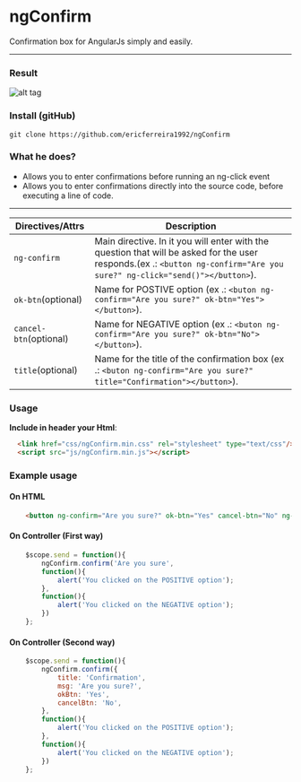 # ngConfirm
Confirmation box for AngularJs simply and easily.

---

### Result
![alt tag](https://s27.postimg.org/6li016643/confirm.jpg)

### Install (gitHub)
```
git clone https://github.com/ericferreira1992/ngConfirm
```
### What he does?
* Allows you to enter confirmations before running an ng-click event
* Allows you to enter confirmations directly into the source code, before executing a line of code.

---

Directives/Attrs		| Description
----					| ----
`ng-confirm`		    | Main directive. In it you will enter with the question that will be asked for the user responds.(ex .: ``` <button ng-confirm="Are you sure?" ng-click="send()"></button> ```).
`ok-btn`(optional)      | Name for POSTIVE option (ex .: ``` <buton ng-confirm="Are you sure?" ok-btn="Yes"></button> ```).
`cancel-btn`(optional)  | Name for NEGATIVE option (ex .: ``` <buton ng-confirm="Are you sure?" ok-btn="No"></button> ```).
`title`(optional)  		| Name for the title of the confirmation box (ex .: ``` <buton ng-confirm="Are you sure?" title="Confirmation"></button> ```).

### Usage
**Include in header your Html**:
```html
  <link href="css/ngConfirm.min.css" rel="stylesheet" type="text/css"/>
  <script src="js/ngConfirm.min.js"></script>
```

### Example usage
#### On HTML
```html
    <button ng-confirm="Are you sure?" ok-btn="Yes" cancel-btn="No" ng-click="send()">Send</button>
```
#### On Controller (First way)
```javascript
    $scope.send = function(){
		ngConfirm.confirm('Are you sure',
		function(){
			alert('You clicked on the POSITIVE option');
		},
		function(){
			alert('You clicked on the NEGATIVE option');
		})
	};
```
#### On Controller (Second way)
```javascript
    $scope.send = function(){
		ngConfirm.confirm({
			title: 'Confirmation',
			msg: 'Are you sure?',
			okBtn: 'Yes',
			cancelBtn: 'No',
		},
		function(){
			alert('You clicked on the POSITIVE option');
		},
		function(){
			alert('You clicked on the NEGATIVE option');
		})
	};
```
